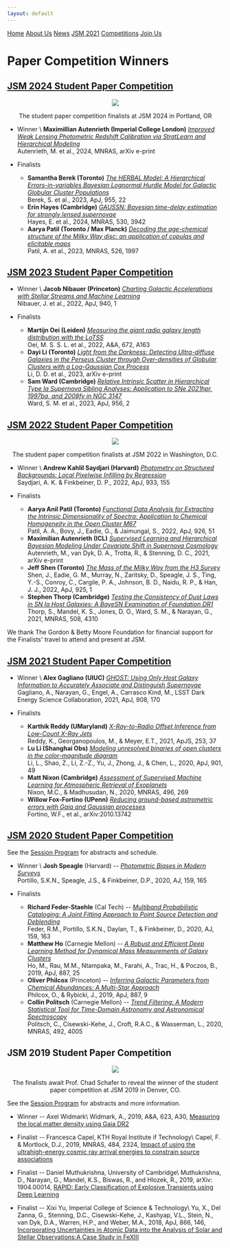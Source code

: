 ```yaml
---
layout: default
---
```


<a href="../index.html" class="btn">Home</a>
<a href="../about_us.html" class="btn">About Us</a>
<a href="../news.html" class="btn">News</a>
<a href="../jsm2021/index.html" class="btn">JSM 2021</a>
<a href="./index.html" class="btn">Competitions</a>
<a href="../join.html" class="btn">Join Us</a>

# Paper Competition Winners

## [JSM 2024 Student Paper Competition](https://astrostat.org/jsm2024/index.html)

<p align="center"><img src="../images/jsm24-AIG-finalists.jpg"></p>
<p style="text-align: center;">The student paper competition finalists at JSM 2024 in Portland, OR</p>

- Winner \\
**Maximillian Autenrieth (Imperial College London)** *[Improved Weak Lensing Photometric Redshift Calibration via StratLearn and Hierarchical Modeling](https://ui.adsabs.harvard.edu/abs/2024MNRAS.tmp.2186A/abstract)* <br> Autenrieth, M. et al., 2024, MNRAS, arXiv e-print

- Finalists
  * **Samantha Berek (Toronto)** *[The HERBAL Model: A Hierarchical Errors-in-variables Bayesian Lognormal Hurdle Model for Galactic Globular Cluster Populations](https://ui.adsabs.harvard.edu/abs/2023ApJ...955...22B/abstract)* <br> Berek, S. et al., 2023, ApJ, 955, 22
  * **Erin Hayes (Cambridge)** *[GAUSSN: Bayesian time-delay estimation for strongly lensed supernovae](https://ui.adsabs.harvard.edu/abs/2024MNRAS.530.3942H/abstract)* <br> Hayes, E. et al., 2024, MNRAS, 530, 3942
  * **Aarya Patil (Toronto / Max Planck)** *[Decoding the age-chemical structure of the Milky Way disc: an application of copulas and elicitable maps](https://ui.adsabs.harvard.edu/abs/2023MNRAS.526.1997P/abstract)* <br> Patil, A. et al., 2023, MNRAS, 526, 1997

## [JSM 2023 Student Paper Competition](https://astrostat.org/jsm2023/index.html)

- Winner \\
**Jacob Nibauer (Princeton)** *[Charting Galactic Accelerations with Stellar Streams and Machine Learning](https://ui.adsabs.harvard.edu/abs/2022ApJ...940...22N/abstract)* <br> Nibauer, J. et al., 2022, ApJ, 940, 1

- Finalists
  * **Martijn Oei (Leiden)** *[Measuring the giant radio galaxy length distribution with the LoTSS
](https://ui.adsabs.harvard.edu/abs/2023A%26A...672A.163O/abstract)* <br> Oei, M. S. S. L. et al., 2022, A&amp;A, 672, A163
  * **Dayi Li (Toronto)** *[Light from the Darkness: Detecting Ultra-diffuse Galaxies in the Perseus Cluster through Over-densities of Globular Clusters with a Log-Gaussian Cox Process](https://ui.adsabs.harvard.edu/abs/2022ApJ...935....3L/abstract)* <br> Li, D. D. et al., 2023, arXiv e-print
  * **Sam Ward (Cambridge)** *[Relative Intrinsic Scatter in Hierarchical Type Ia Supernova Sibling Analyses: Application to SNe 2021hpr, 1997bq, and 2008fv in NGC 3147
](https://ui.adsabs.harvard.edu/abs/2023ApJ...956..111W/abstract)* <br> Ward, S. M. et al., 2023, ApJ, 956, 2

## [JSM 2022 Student Paper Competition](https://astrostat.org/jsm2022/index.html)

<p align="center"><img src="../images/jsm22-AIG-finalists.jpg"></p>
<p style="text-align: center;">The student paper competition finalists at JSM 2022 in Washington, D.C.</p>

- Winner \\
**Andrew Kahlil Saydjari (Harvard)** *[Photometry on Structured Backgrounds: Local Pixelwise Infilling by Regression](https://ui.adsabs.harvard.edu/abs/2022ApJ...933..155S/abstract)* <br> Saydjari, A. K. &amp; Finkbeiner, D. P., 2022, ApJ, 933, 155

- Finalists
  * **Aarya Anil Patil (Toronto)** *[Functional Data Analysis for Extracting the Intrinsic Dimensionality of Spectra: Application to Chemical Homogeneity in the Open Cluster M67](https://ui.adsabs.harvard.edu/abs/2022ApJ...926...51P/abstract)* <br> Patil, A. A., Bovy, J., Eadie, G., &amp; Jaimungal, S., 2022, ApJ, 926, 51
  * **Maximilian Autenrieth (ICL)** *[Supervised Learning and Hierarchical Bayesian Modeling Under Covariate Shift in Supernova Cosmology](https://ui.adsabs.harvard.edu/abs/2021arXiv210611211A/abstract)* <br> Autenrieth, M., van Dyk, D. A., Trotta, R., &amp; Stenning, D. C., 2021, arXiv e-print
  * **Jeff Shen (Toronto)** *[The Mass of the Milky Way from the H3 Survey](https://ui.adsabs.harvard.edu/abs/2022ApJ...925....1S/abstract)* <br> Shen, J., Eadie, G. M., Murray, N., Zaritsky, D., Speagle, J. S., Ting, Y.-S., Conroy, C., Cargile, P. A., Johnson, B. D., Naidu, R. P., &amp; Han, J. J., 2022, ApJ, 925, 1
  * **Stephen Thorp (Cambridge)** *[Testing the Consistency of Dust Laws in SN Ia Host Galaxies: A BayeSN Examination of Foundation DR1](https://ui.adsabs.harvard.edu/abs/2021MNRAS.508.4310T/abstract)* <br> Thorp, S., Mandel, K. S., Jones, D. O., Ward, S. M., &amp; Narayan, G., 2021, MNRAS, 508, 4310

We thank The Gordon & Betty Moore Foundation for financial support for the Finalists' travel to attend and present at JSM.

## [JSM 2021 Student Paper Competition](https://astrostat.org/jsm2021/index.html)

- Winner \\
**Alex Gagliano (UIUC)** *[GHOST: Using Only Host Galaxy Information to Accurately Associate and Distinguish Supernovae](https://ui.adsabs.harvard.edu/abs/2021ApJ...908..170G/abstract)* <br> Gagliano, A., Narayan, G., Engel, A., Carrasco Kind, M., LSST Dark Energy Science Collaboration, 2021, ApJ, 908, 170

- Finalists
  * **Karthik Reddy (UMaryland)** *[X-Ray-to-Radio Offset Inference from Low-Count X-Ray Jets](https://ui.adsabs.harvard.edu/abs/2021ApJS..253...37R/abstract)* <br> Reddy, K., Georganopoulos, M., &amp; Meyer, E.T., 2021, ApJS, 253, 37
  * **Lu Li (Shanghai Obs)** *[Modeling unresolved binaries of open clusters in the color-magnitude diagram](https://ui.adsabs.harvard.edu/abs/2020ApJ...901...49L/abstract)* <br> Li, L., Shao, Z., Li, Z.-Z., Yu, J., Zhong, J., &amp; Chen, L., 2020, ApJ, 901, 49
  * **Matt Nixon (Cambridge)** *[Assessment of Supervised Machine Learning for Atmospheric Retrieval of Exoplanets](https://ui.adsabs.harvard.edu/abs/2020MNRAS.496..269N/abstract)* <br> Nixon, M.C., &amp; Madhusudan, N., 2020, MNRAS, 496, 269
  * **Willow Fox-Fortino (UPenn)** *[Reducing ground-based astrometric errors with Gaia and Gaussian processes](https://ui.adsabs.harvard.edu/abs/2020arXiv201013742F/abstract)* <br> Fortino, W.F., et al., arXiv:2010.13742

## [JSM 2020 Student Paper Competition](https://astrostat.org/jsm2020/index.html#session-401)

See the [Session Program](https://ww2.amstat.org/meetings/jsm/2020/onlineprogram/ActivityDetails.cfm?SessionID=219559) for abstracts and schedule.

- Winner \\
**Josh Speagle** (Harvard) -- *[Photometric Biases in Modern Surveys](https://ui.adsabs.harvard.edu/abs/2020AJ....159..165P/abstract)* <br> Portillo, S.K.N., Speagle, J.S., &amp; Finkbeiner, D.P., 2020, AJ, 159, 165

- Finalists
  * **Richard Feder-Staehle** (Cal Tech) -- *[Multiband Probabilistic Cataloging: A Joint Fitting Approach to Point Source Detection and Deblending](https://ui.adsabs.harvard.edu/abs/2020AJ....159..163F/abstract)* <br> Feder, R.M., Portillo, S.K.N., Daylan, T., &amp; Finkbeiner, D., 2020, AJ, 159, 163
  * **Matthew Ho** (Carnegie Mellon) -- *[A Robust and Efficient Deep Learning Method for Dynamical Mass Measurements of Galaxy Clusters](https://ui.adsabs.harvard.edu/abs/2019ApJ...887...25H/abstract)* <br> Ho, M., Rau, M.M., Ntampaka, M., Farahi, A., Trac, H., &amp; Poczos, B., 2019, ApJ, 887, 25
  * **Oliver Philcox** (Princeton) -- *[Inferring Galactic Parameters from Chemical Abundances: A Multi-Star Approach](https://ui.adsabs.harvard.edu/abs/2019ApJ...887....9P/abstract)* <br> Philcox, O., &amp; Rybicki, J., 2019, ApJ, 887, 9
  * **Collin Politsch** (Carnegie Mellon) -- *[Trend Filtering: A Modern Statistical Tool for Time-Domain Astronomy and Astronomical Spectroscopy](https://ui.adsabs.harvard.edu/abs/2020MNRAS.492.4005P/abstract)* <br> Politsch, C., Cisewski-Kehe, J., Croft, R.A.C., &amp; Wasserman, L., 2020, MNRAS, 492, 4005

## JSM 2019 Student Paper Competition

<p align="center"><img src="../images/jsm_2019_winners.jpg"></p>
<p style="text-align: center;">The finalists await Prof. Chad Schafer to reveal the winner of the student paper competition at JSM 2019 in Denver, CO.</p>

See the [Session Program](https://ww2.amstat.org/meetings/jsm/2019/onlineprogram/ActivityDetails.cfm?SessionID=218331) for abstracts and more information. 

- Winner -- Axel Widmark\\
Widmark, A., 2019, A&A, 623, A30, [Measuring the local matter density using Gaia DR2](https://www.aanda.org/articles/aa/pdf/2019/03/aa34718-18.pdf)

- Finalist -- Francesca Capel, KTH Royal Institute if Technology\\
Capel, F. & Mortlock, D.J., 2019, MNRAS, 484, 2324, [Impact of using the ultrahigh-energy cosmic ray arrival energies to constrain source associations](https://academic.oup.com/mnras/article-abstract/484/2/2324/5287987?redirectedFrom=PDF)

- Finalist -- Daniel Muthukrishna, University of Cambridge\\
Muthukrishna, D., Narayan, G., Mandel, K.S., Biswas, R., and Hlozek, R., 2019, arXiv: 1904.00014, [RAPID: Early Classification of Explosive Transients using Deep Learning](https://arxiv.org/pdf/1904.00014.pdf)

- Finalist -- Xixi Yu, Imperial College of Science & Technology\\
Yu, X., Del Zanna, G., Stenning, D.C., Cisewski-Kehe, J., Kashyap, V.L., Stein, N., van Dyk, D.A., Warren, H.P., and Weber, M.A., 2018, ApJ, 866, 146, [Incorporating Uncertainties in Atomic Data into the Analysis of Solar and Stellar Observations:A Case Study in FeXIII](https://iopscience.iop.org/article/10.3847/1538-4357/aadfdd/pdf)
